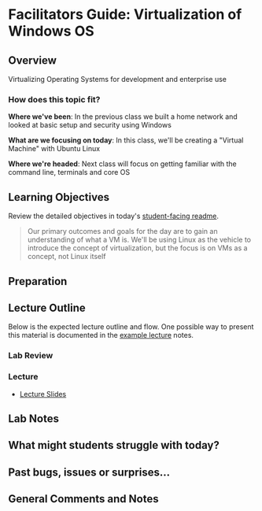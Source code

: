 # Facilitators Guide: Virtualization of Windows OS

## Overview

Virtualizing Operating Systems for development and enterprise use

### How does this topic fit?

**Where we've been**:
In the previous class we built a home network and looked at basic setup and security using Windows

**What are we focusing on today**:
In this class, we'll be creating a "Virtual Machine" with Ubuntu Linux

**Where we're headed**:
Next class will focus on getting familiar with the command line, terminals and core OS

## Learning Objectives

Review the detailed objectives in today's [student-facing readme](../README.md).

> Our primary outcomes and goals for the day are to gain an understanding of what a VM is.  We'll be using Linux as the vehicle to introduce the concept of virtualization, but the focus is on VMs as a concept, not Linux itself

## Preparation

## Lecture Outline

Below is the expected lecture outline and flow. One possible way to present this material is documented in the [example lecture](../LECTURE-NOTES.md) notes.

### Lab Review

### Lecture

- [Lecture Slides](https://docs.google.com/presentation/d/1i8bNum9j9a86weYS4JIeSd00tWN5ARevHAjeXmgtgWM/edit?usp=sharing)

## Lab Notes

## What might students struggle with today?

## Past bugs, issues or surprises...

## General Comments and Notes
